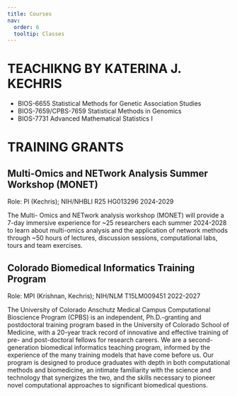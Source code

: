 ```yaml
---
title: Courses
nav:
  order: 6
  tooltip: Classes
---
```


# TEACHIKNG BY KATERINA J. KECHRIS

+ BIOS-6655 Statistical Methods for Genetic Association Studies
+ BIOS-7659/CPBS-7659 Statistical Methods in Genomics
+ BIOS-7731 Advanced Mathematical Statistics I

# TRAINING GRANTS

## Multi-Omics and NETwork Analysis Summer Workshop (MONET)
Role: PI (Kechris); NIH/NHBLI R25 HG013296 2024-2029

The Multi- Omics and NETwork analysis workshop (MONET) will provide a 7-day immersive experience for ~25 
researchers each summer 2024-2028 to learn about multi-omics analysis and the application of network methods 
through ~50 hours of lectures, discussion sessions, computational labs, tours and team exercises.

## Colorado Biomedical Informatics Training Program
Role: MPI (Krishnan, Kechris); NIH/NLM T15LM009451 2022-2027

The University of Colorado Anschutz Medical Campus Computational Bioscience Program (CPBS) is an independent, Ph.D.-granting and postdoctoral 
training program based in the University of Colorado School of Medicine, with a 20-year track record of innovative and effective training of pre- and 
post-doctoral fellows for research careers. We are a second-generation biomedical informatics teaching program, informed by the experience of the 
many training models that have come before us. Our program is designed to produce graduates with depth in both computational methods and biomedicine, 
an intimate familiarity with the science and technology that synergizes the two, and the skills necessary to pioneer novel computational approaches 
to significant biomedical questions.
